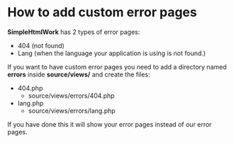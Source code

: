 # How to add custom error pages

**SimpleHtmlWork** has 2 types of error pages:

* 404 (not found)
* Lang (when the language your application is using is not found.)

If you want to have custom error pages you need to add a directory named **errors** inside **source/views/** and create the files:

* 404.php 
    * source/views/errors/404.php
* lang.php
    * source/views/errors/lang.php

If you have done this it will show your error pages instead of our error pages.
